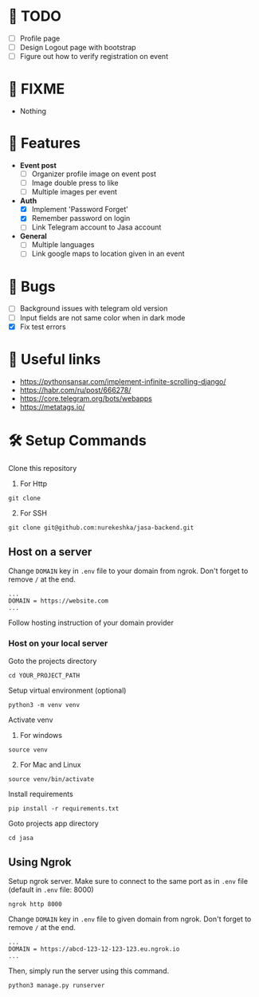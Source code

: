 # 📝 TODO
- [ ] Profile page
- [ ] Design Logout page with bootstrap
- [ ] Figure out how to verify registration on event
# 👾 FIXME
- Nothing
# 🚀 Features
- **Event post**
  - [ ] Organizer profile image on event post
  - [ ] Image double press to like
  - [ ] Multiple images per event
- **Auth**
  - [x] Implement 'Password Forget'
  - [x] Remember password on login
  - [ ] Link Telegram account to Jasa account
- **General**
  - [ ] Multiple languages
  - [ ] Link google maps to location given in an event
# 🐛 Bugs
- [ ] Background issues with telegram old version
- [ ] Input fields are not same color when in dark mode
- [x] Fix test errors

# 🔗 Useful links
- https://pythonsansar.com/implement-infinite-scrolling-django/
- https://habr.com/ru/post/666278/
- https://core.telegram.org/bots/webapps
- https://metatags.io/



# 🛠 Setup Commands
Clone this repository
1. For Http
```
git clone 
```
2. For SSH
```
git clone git@github.com:nurekeshka/jasa-backend.git
```


## Host on a server
Change `DOMAIN` key in `.env` file to your domain from ngrok. Don't forget to 
remove `/` at the end.
```
...
DOMAIN = https://website.com
...
```

Follow hosting instruction of your domain provider

### Host on your local server
Goto the projects directory
```
cd YOUR_PROJECT_PATH
```

Setup virtual environment (optional)
```
python3 -m venv venv
```

Activate venv
1. For windows
```
source venv
```
2. For Mac and Linux
```
source venv/bin/activate
```

Install requirements
```
pip install -r requirements.txt
```

Goto projects app directory
```
cd jasa
```

## Using Ngrok

Setup ngrok server. Make sure to connect to the same port as in `.env` file (default in `.env` file: 8000)
```
ngrok http 8000
```

Change `DOMAIN` key in `.env` file to given domain from ngrok. Don't forget to remove `/` at the end.
```
...
DOMAIN = https://abcd-123-12-123-123.eu.ngrok.io
...
```

Then, simply run the server using this command.
```
python3 manage.py runserver
```
